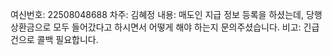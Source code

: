 여신번호: 22508048688
차주: 김혜정
내용: 매도인 지급 정보 등록을 하셨는데, 당행 상환금으로 모두 들어갔다고 하시면서 어떻게 해야 하는지 문의주셨습니다.
비고: 긴급 건으로 콜백 필요합니다.